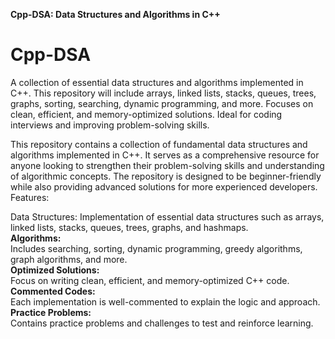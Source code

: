 ****Cpp-DSA: Data Structures and Algorithms in C++****
# Cpp-DSA
A collection of essential data structures and algorithms implemented in C++. This repository will include arrays, linked lists, stacks, queues, trees, graphs, sorting, searching, dynamic programming, and more. Focuses on clean, efficient, and memory-optimized solutions. Ideal for coding interviews and improving problem-solving skills.


This repository contains a collection of fundamental data structures and algorithms implemented in C++. It serves as a comprehensive resource for anyone looking to strengthen their problem-solving skills and understanding of algorithmic concepts. The repository is designed to be beginner-friendly while also providing advanced solutions for more experienced developers.
Features:

Data Structures: Implementation of essential data structures such as arrays, linked lists, stacks, queues, trees, graphs, and 
hashmaps.  
               **Algorithms:**  
               Includes searching, sorting, dynamic programming, greedy algorithms, graph algorithms, and more.  
               **Optimized Solutions:**  
               Focus on writing clean, efficient, and memory-optimized C++ code.  
               **Commented Codes:**  
               Each implementation is well-commented to explain the logic and approach.  
               **Practice Problems:**  
               Contains practice problems and challenges to test and reinforce learning.
